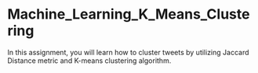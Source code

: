 # Machine_Learning_K_Means_Clustering
In this assignment, you will learn how to cluster tweets by utilizing Jaccard Distance metric and K-means clustering algorithm.

